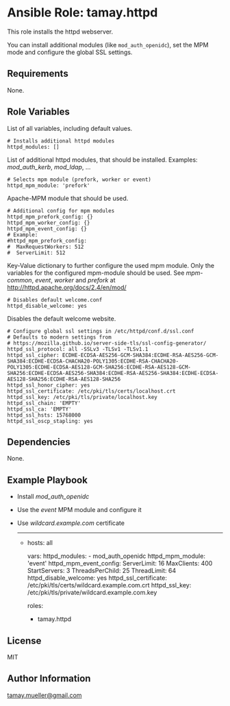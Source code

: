 Ansible Role: tamay.httpd
=========

This role installs the httpd webserver.

You can install additional modules (like ```mod_auth_openidc```), set the MPM mode and configure the global SSL settings.

Requirements
------------

None.

Role Variables
--------------

List of all variables, including default values.

    # Installs additional httpd modules
    httpd_modules: []

List of additional httpd modules, that should be installed. Examples: *mod_auth_kerb*, *mod_ldap*, ...
    
    # Selects mpm module (prefork, worker or event)
    httpd_mpm_module: 'prefork'

Apache-MPM module that should be used.
    
    # Additional config for mpm modules
    httpd_mpm_prefork_config: {}
    httpd_mpm_worker_config: {}
    httpd_mpm_event_config: {}
    # Example:
    #httpd_mpm_prefork_config:
    #  MaxRequestWorkers: 512
    #  ServerLimit: 512

Key-Value dictionary to further configure the used mpm module. Only the variables for the configured mpm-module should be used. See *mpm-common*, *event*, *worker* and *prefork* at http://httpd.apache.org/docs/2.4/en/mod/
    
    # Disables default welcome.conf
    httpd_disable_welcome: yes

Disables the default welcome website.

    # Configure global ssl settings in /etc/httpd/conf.d/ssl.conf
    # Defaults to modern settings from
    # https://mozilla.github.io/server-side-tls/ssl-config-generator/
    httpd_ssl_protocol: all -SSLv3 -TLSv1 -TLSv1.1
    httpd_ssl_cipher: ECDHE-ECDSA-AES256-GCM-SHA384:ECDHE-RSA-AES256-GCM-SHA384:ECDHE-ECDSA-CHACHA20-POLY1305:ECDHE-RSA-CHACHA20-POLY1305:ECDHE-ECDSA-AES128-GCM-SHA256:ECDHE-RSA-AES128-GCM-SHA256:ECDHE-ECDSA-AES256-SHA384:ECDHE-RSA-AES256-SHA384:ECDHE-ECDSA-AES128-SHA256:ECDHE-RSA-AES128-SHA256
    httpd_ssl_honor_cipher: yes
    httpd_ssl_certificate: /etc/pki/tls/certs/localhost.crt
    httpd_ssl_key: /etc/pki/tls/private/localhost.key
    httpd_ssl_chain: 'EMPTY'
    httpd_ssl_ca: 'EMPTY'
    httpd_ssl_hsts: 15768000
    httpd_ssl_oscp_stapling: yes

Dependencies
------------

None.

Example Playbook
----------------

- Install *mod_auth_openidc*
- Use the *event* MPM module and configure it
- Use *wildcard.example.com* certificate 


    ---
    
    - hosts: all
    
      vars:
        httpd_modules:
          - mod_auth_openidc
        httpd_mpm_module: 'event'
        httpd_mpm_event_config:
          ServerLimit: 16
          MaxClients: 400
          StartServers: 3
          ThreadsPerChild: 25
          ThreadLimit: 64
        httpd_disable_welcome: yes
        httpd_ssl_certificate: /etc/pki/tls/certs/wildcard.example.com.crt
        httpd_ssl_key: /etc/pki/tls/private/wildcard.example.com.key
    
      roles:
      - tamay.httpd

License
-------

MIT

Author Information
------------------

tamay.mueller@gmail.com